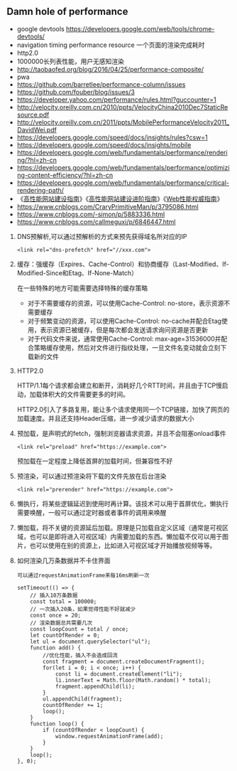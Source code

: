## Damn hole of performance

- google devtools https://developers.google.com/web/tools/chrome-devtools/
- navigation timing performance resource 一个页面的渲染完成耗时
- http2.0
- 1000000长列表性能，用户无感知渲染
- http://taobaofed.org/blog/2016/04/25/performance-composite/
- pwa
- https://github.com/barretlee/performance-column/issues
- https://github.com/fouber/blog/issues/3
- https://developer.yahoo.com/performance/rules.html?guccounter=1
- http://velocity.oreilly.com.cn/2010/ppts/VelocityChina2010Dec7StaticResource.pdf
- http://velocity.oreilly.com.cn/2011/ppts/MobilePerformanceVelocity2011_DavidWei.pdf
- https://developers.google.com/speed/docs/insights/rules?csw=1
- https://developers.google.com/speed/docs/insights/mobile
- https://developers.google.com/web/fundamentals/performance/rendering/?hl=zh-cn
- https://developers.google.com/web/fundamentals/performance/optimizing-content-efficiency/?hl=zh-cn
- https://developers.google.com/web/fundamentals/performance/critical-rendering-path/
- 《[高性能网站建设指南](http://book.douban.com/subject/3132277/)》《[高性能网站建设进阶指南](http://book.douban.com/subject/4719162/)》《[Web性能权威指南](http://book.douban.com/subject/25856314/)》
- https://www.cnblogs.com/CraryPrimitiveMan/p/3795086.html
- https://www.cnblogs.com/-simon/p/5883336.html
- https://www.cnblogs.com/callmeguxi/p/6846447.html



1. DNS预解析,可以通过预解析的方式来预先获得域名所对应的IP

   ```
   <link rel="dns-prefetch" href="//xxx.com">
   ```

2. 缓存：强缓存（Expires、Cache-Control）和协商缓存（Last-Modified、If-Modified-Since和Etag、If-None-Match）

   在一些特殊的地方可能需要选择特殊的缓存策略

   - 对于不需要缓存的资源，可以使用Cache-Control: no-store，表示资源不需要缓存
   - 对于频繁变动的资源，可以使用Cache-Control: no-cache并配合Etag使用，表示资源已被缓存，但是每次都会发送请求询问资源是否更新
   - 对于代码文件来说，通常使用Cache-Control:  max-age=31536000并配合策略缓存使用，然后对文件进行指纹处理，一旦文件名变动就会立刻下载新的文件

3. HTTP2.0

   HTTP/1.1每个请求都会建立和断开，消耗好几个RTT时间，并且由于TCP慢启动，加载体积大的文件需要更多的时间。

   HTTP2.0引入了多路复用，能让多个请求使用同一个TCP链接，加快了网页的加载速度。并且还支持Header压缩，进一步减少请求的数据大小

4. 预加载，是声明式的fetch，强制浏览器请求资源，并且不会阻塞onload事件

   ```
   <link rel="preload" href="https://example.com">
   ```

   预加载在一定程度上降低首屏的加载时间，但兼容性不好

5. 预渲染，可以通过预渲染将下载的文件先放在后台渲染

   ```
   <link rel="prerender" href="https://example.com">
   ```

6. 懒执行，将某些逻辑延迟到使用时再计算。该技术可以用于首屏优化，懒执行需要唤醒，一般可以通过定时器或者事件的调用来唤醒

7. 懒加载，将不关键的资源延后加载。原理是只加载自定义区域（通常是可视区域，也可以是即将进入可视区域）内需要加载的东西。懒加载不仅可以用于图片，也可以使用在别的资源上，比如进入可视区域才开始播放视频等等。

8. 如何渲染几万条数据并不卡住界面

   ```
   可以通过requestAnimationFrame来每16ms刷新一次
   
   setTimeout(() => {
       // 插入10万条数据
       const total = 100000;
       // 一次插入20条，如果觉得性能不好就减少
       const once = 20;
       // 渲染数据总共需要几次
       const loopCount = total / once;
       let countOfRender = 0;
       let ul = document.querySelector("ul");
       function add() {
           //优化性能，插入不会造成回流
           const fragment = document.createDocumentFragment();
           for(let i = 0; i < once; i++) {
               const li = document.createElement("li");
               li.innerText = Math.floor(Math.random() * total);
               fragment.appendChild(li);
           }
           ul.appendChild(fragment);
           countOfRender += 1;
           loop();
       }
       function loop() {
           if (countOfRender < loopCount) {
               window.requestAnimationFrame(add);
           }
       }
       loop();
   }, 0);
   ```

   

